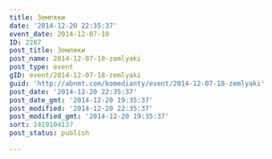 ```yaml
---
title: Земляки
date: '2014-12-20 22:35:37'
event_date: 2014-12-07-18
ID: 2287
post_title: Земляки
post_name: 2014-12-07-18-zemlyaki
post_type: event
gID: event/2014-12-07-18-zemlyaki
guid: 'http://abnmt.com/komedianty/event/2014-12-07-18-zemlyaki'
post_date: '2014-12-20 22:35:37'
post_date_gmt: '2014-12-20 19:35:37'
post_modified: '2014-12-20 22:35:37'
post_modified_gmt: '2014-12-20 19:35:37'
sort: 1419104137
post_status: publish

---
```


